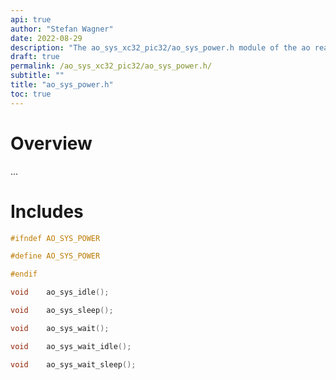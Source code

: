 ```yaml
---
api: true
author: "Stefan Wagner"
date: 2022-08-29
description: "The ao_sys_xc32_pic32/ao_sys_power.h module of the ao real-time operating system."
draft: true
permalink: /ao_sys_xc32_pic32/ao_sys_power.h/ 
subtitle: ""
title: "ao_sys_power.h"
toc: true
---
```


# Overview

...

# Includes

```c
#ifndef AO_SYS_POWER

#define AO_SYS_POWER

#endif

void    ao_sys_idle();

void    ao_sys_sleep();

void    ao_sys_wait();

void    ao_sys_wait_idle();

void    ao_sys_wait_sleep();

```
